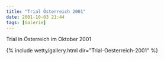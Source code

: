 ```yaml
---
title: "Trial Österreich 2001"
date: 2001-10-03 21:44
tags: [Galerie]
---
```

Trial in Österreich im Oktober 2001

<!--more-->

{% include wetty/gallery.html dir="Trial-Oesterreich-2001" %}

